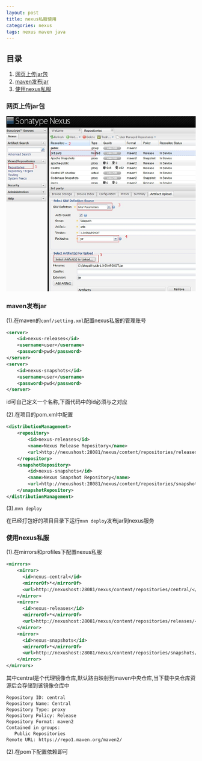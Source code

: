 ```yaml
---
layout: post
title: nexus私服使用
categories: nexus
tags: nexus maven java
---
```


## 目录
1. [网页上传jar包](#网页上传jar包)
2. [maven发布jar](#maven发布jar)
3. [使用nexus私服](#使用nexus私服)

### 网页上传jar包

![nexus.jpg](/images/nexus.jpg)

### maven发布jar

(1).在maven的`conf/setting.xml`配置nexus私服的管理账号

```XML
<server>
    <id>nexus-releases</id>
    <username>user</username>
    <password>pwd</password>
</server>
<server>
    <id>nexus-snapshots</id>
    <username>user</username>
    <password>pwd</password>
</server>
```

id可自己定义一个名称,下面代码中的id必须与之对应

(2).在项目的pom.xml中配置

```XML
<distributionManagement>
    <repository>
        <id>nexus-releases</id>
        <name>Nexus Release Repository</name>
        <url>http://nexushost:28081/nexus/content/repositories/releases/</url>
    </repository>
    <snapshotRepository>
        <id>nexus-snapshots</id>
        <name>Nexus Snapshot Repository</name>
        <url>http://nexushost:28081/nexus/content/repositories/snapshots/</url>
    </snapshotRepository>
</distributionManagement>
```

(3).`mvn deploy`

在已经打包好的项目目录下运行`mvn deploy`发布jar到nexus服务

### 使用nexus私服

(1).在mirrors和profiles下配置nexus私服

```XML
<mirrors>
    <mirror>
      <id>nexus-central</id>
      <mirrorOf>*</mirrorOf>
      <url>http://nexushost:28081/nexus/content/repositories/central/</url>
    </mirror>
    <mirror>
      <id>nexus-releases</id>
      <mirrorOf>*</mirrorOf>
      <url>http://nexushost:28081/nexus/content/repositories/releases/</url>
    </mirror>
    <mirror>
      <id>nexus-snapshots</id>
      <mirrorOf>*</mirrorOf>
      <url>http://nexushost:28081/nexus/content/repositories/snapshots/</url>
    </mirror>
</mirrors>
```

其中central是个代理镜像仓库,默认路由映射到maven中央仓库,当下载中央仓库资源后会存储到该镜像仓库中

```
Repository ID: central
Repository Name: Central
Repository Type: proxy
Repository Policy: Release
Repository Format: maven2
Contained in groups: 
   Public Repositories
Remote URL: https://repo1.maven.org/maven2/
```

(2).在pom下配置依赖即可